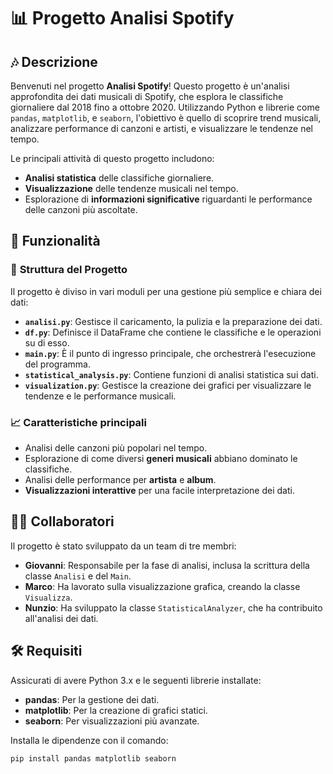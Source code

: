 # 📊 **Progetto Analisi Spotify**

## 🎶 Descrizione

Benvenuti nel progetto **Analisi Spotify**! Questo progetto è un'analisi approfondita dei dati musicali di Spotify, che esplora le classifiche giornaliere dal 2018 fino a ottobre 2020. Utilizzando Python e librerie come `pandas`, `matplotlib`, e `seaborn`, l'obiettivo è quello di scoprire trend musicali, analizzare performance di canzoni e artisti, e visualizzare le tendenze nel tempo. 

Le principali attività di questo progetto includono:
- **Analisi statistica** delle classifiche giornaliere.
- **Visualizzazione** delle tendenze musicali nel tempo.
- Esplorazione di **informazioni significative** riguardanti le performance delle canzoni più ascoltate.

## 🚀 Funzionalità

### 🔧 **Struttura del Progetto**

Il progetto è diviso in vari moduli per una gestione più semplice e chiara dei dati:

- **`analisi.py`**: Gestisce il caricamento, la pulizia e la preparazione dei dati.
- **`df.py`**: Definisce il DataFrame che contiene le classifiche e le operazioni su di esso.
- **`main.py`**: È il punto di ingresso principale, che orchestrerà l'esecuzione del programma.
- **`statistical_analysis.py`**: Contiene funzioni di analisi statistica sui dati.
- **`visualization.py`**: Gestisce la creazione dei grafici per visualizzare le tendenze e le performance musicali.

### 📈 **Caratteristiche principali**

- Analisi delle canzoni più popolari nel tempo.
- Esplorazione di come diversi **generi musicali** abbiano dominato le classifiche.
- Analisi delle performance per **artista** e **album**.
- **Visualizzazioni interattive** per una facile interpretazione dei dati.

## 🧑‍💻 Collaboratori

Il progetto è stato sviluppato da un team di tre membri:

- **Giovanni**: Responsabile per la fase di analisi, inclusa la scrittura della classe `Analisi` e del `Main`.
- **Marco**: Ha lavorato sulla visualizzazione grafica, creando la classe `Visualizza`.
- **Nunzio**: Ha sviluppato la classe `StatisticalAnalyzer`, che ha contribuito all'analisi dei dati.

## 🛠 Requisiti

Assicurati di avere Python 3.x e le seguenti librerie installate:

- **pandas**: Per la gestione dei dati.
- **matplotlib**: Per la creazione di grafici statici.
- **seaborn**: Per visualizzazioni più avanzate.

Installa le dipendenze con il comando:

```bash
pip install pandas matplotlib seaborn

